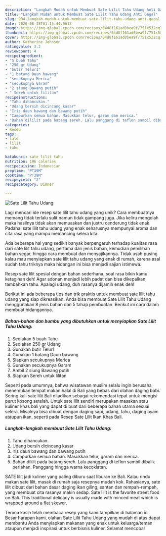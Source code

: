 ```yaml
---
description: "Langkah Mudah untuk Membuat Sate Lilit Tahu Udang Anti Gagal"
title: "Langkah Mudah untuk Membuat Sate Lilit Tahu Udang Anti Gagal"
slug: 934-langkah-mudah-untuk-membuat-sate-lilit-tahu-udang-anti-gagal
date: 2020-08-18T01:15:44.961Z
image: https://img-global.cpcdn.com/recipes/64d8f161ad0bea9f/751x532cq70/sate-lilit-tahu-udang-foto-resep-utama.jpg
thumbnail: https://img-global.cpcdn.com/recipes/64d8f161ad0bea9f/751x532cq70/sate-lilit-tahu-udang-foto-resep-utama.jpg
cover: https://img-global.cpcdn.com/recipes/64d8f161ad0bea9f/751x532cq70/sate-lilit-tahu-udang-foto-resep-utama.jpg
author: Katherine Johnson
ratingvalue: 3.2
reviewcount: 4
recipeingredient:
- "5 buah Tahu"
- "250 gr Udang"
- "butir Telur1"
- "1 batang Daun bawang"
- "secukupnya Merica"
- "secukupnya Garam"
- "2 siung Bawang putih"
- " Sereh untuk lilitan"
recipeinstructions:
- "Tahu dihancukan."
- "Udang bersih dicincang kasar"
- "Iris daun bawang dan bawang putih"
- "Campurkan semua bahan. Masukkan telur, garam dan merica."
- "Bahan dililit pada batang sereh. Lalu panggang di teflon sambil dibalik perlahan. Panggang hingga warna kecoklatan."
categories:
- Resep
tags:
- sate
- lilit
- tahu

katakunci: sate lilit tahu 
nutrition: 196 calories
recipecuisine: Indonesian
preptime: "PT39M"
cooktime: "PT39M"
recipeyield: "2"
recipecategory: Dinner

---
```



![Sate Lilit Tahu Udang](https://img-global.cpcdn.com/recipes/64d8f161ad0bea9f/751x532cq70/sate-lilit-tahu-udang-foto-resep-utama.jpg)

Lagi mencari ide resep sate lilit tahu udang yang unik? Cara membuatnya memang tidak terlalu sulit namun tidak gampang juga. Jika keliru mengolah maka hasilnya tidak akan memuaskan dan justru cenderung tidak enak. Padahal sate lilit tahu udang yang enak seharusnya mempunyai aroma dan cita rasa yang mampu memancing selera kita.

Ada beberapa hal yang sedikit banyak berpengaruh terhadap kualitas rasa dari sate lilit tahu udang, pertama dari jenis bahan, kemudian pemilihan bahan segar, hingga cara membuat dan menyajikannya. Tidak usah pusing kalau mau menyiapkan sate lilit tahu udang yang enak di rumah, karena asal sudah tahu triknya maka hidangan ini bisa menjadi sajian istimewa.

Resep sate lilit spesial dengan bahan sederhana, soal rasa bikin kamu ketagihan deh! Agar adonan menjadi lebih padat dan bisa dikepalkan, tambahkan tahu. Apalagi udang, duh rasanya dijamin enak deh!


Berikut ini ada beberapa tips dan trik praktis untuk membuat sate lilit tahu udang yang siap dikreasikan. Anda bisa membuat Sate Lilit Tahu Udang menggunakan 8 jenis bahan dan 5 tahap pembuatan. Berikut ini cara dalam membuat hidangannya.

<!--inarticleads1-->

##### Bahan-bahan dan bumbu yang dibutuhkan untuk menyiapkan Sate Lilit Tahu Udang:

1. Sediakan 5 buah Tahu
1. Sediakan 250 gr Udang
1. Gunakan butir Telur1
1. Gunakan 1 batang Daun bawang
1. Siapkan secukupnya Merica
1. Gunakan secukupnya Garam
1. Ambil 2 siung Bawang putih
1. Siapkan  Sereh untuk lilitan


Seperti pada umumnya, bahwa wisatawan muslim selalu ingin berusaha menemukan tempat makan halal di Bali yang bebas dari olahan daging babi. Sering kali sate lilit Bali dijadikan sebagai rekomendasi tepat untuk mengisi perut kosong setelah. Untuk sate lilit sendiri merupakan masakan atau kuliner khas bali yang dapat di buat dari beberapa bahan utama sesuai selera. Misalnya bisa dibuat dengan daging sapi, udang, tahu, daging ayam ataupun ikan, seperti pada Resep Sate Lilit Ikan Khas Bali. 

<!--inarticleads2-->

##### Langkah-langkah membuat Sate Lilit Tahu Udang:

1. Tahu dihancukan.
1. Udang bersih dicincang kasar
1. Iris daun bawang dan bawang putih
1. Campurkan semua bahan. Masukkan telur, garam dan merica.
1. Bahan dililit pada batang sereh. Lalu panggang di teflon sambil dibalik perlahan. Panggang hingga warna kecoklatan.


SATE lilit jadi kuliner yang paling diburu saat liburan ke Bali. Kalau rindu makan sate lilit, masak di rumah saja resepnya mudah kok. Rahasianya, sate lilit dibuat dari bahan dasar daging ikan giling, santan dan rempah-rempah, yang membuat cita rasanya makin sedap. Sate lilit is the favorite street food on Bali. This traditional delicacy is usually made with minced meat which is wrapped around a flat skewer. 

Terima kasih telah membaca resep yang kami tampilkan di halaman ini. Besar harapan kami, olahan Sate Lilit Tahu Udang yang mudah di atas dapat membantu Anda menyiapkan makanan yang enak untuk keluarga/teman ataupun menjadi inspirasi untuk berbisnis kuliner. Selamat mencoba!

